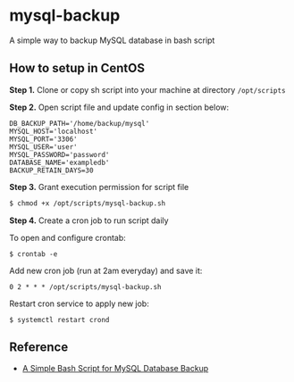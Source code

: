 # mysql-backup
A simple way to backup MySQL database in bash script

## How to setup in CentOS

**Step 1.** Clone or copy sh script into your machine at directory `/opt/scripts`

**Step 2.** Open script file and update config in section below:
```properties
DB_BACKUP_PATH='/home/backup/mysql'
MYSQL_HOST='localhost'
MYSQL_PORT='3306'
MYSQL_USER='user'
MYSQL_PASSWORD='password'
DATABASE_NAME='exampledb'
BACKUP_RETAIN_DAYS=30
```

**Step 3.** Grant execution permission for script file
```sh
$ chmod +x /opt/scripts/mysql-backup.sh
```

**Step 4.** Create a cron job to run script daily

To open and configure crontab:
```
$ crontab -e
```

Add new cron job (run at 2am everyday) and save it:
```
0 2 * * * /opt/scripts/mysql-backup.sh
```

Restart cron service to apply new job:
```
$ systemctl restart crond
```

## Reference

* [A Simple Bash Script for MySQL Database Backup](https://tecadmin.net/bash-script-mysql-database-backup/)